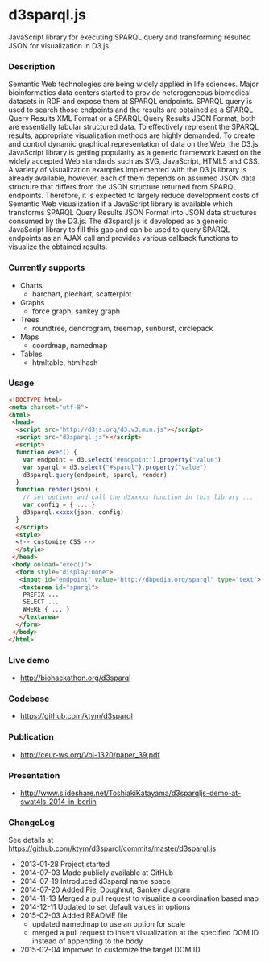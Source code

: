 d3sparql.js
===========

JavaScript library for executing SPARQL query and transforming resulted JSON for visualization in D3.js.

### Description

Semantic Web technologies are being widely applied in life sciences. Major bioinformatics data centers started to provide heterogeneous biomedical datasets in RDF and expose them at SPARQL endpoints. SPARQL query is used to search those endpoints and the results are obtained as a SPARQL Query Results XML Format or a SPARQL Query Results JSON Format, both are essentially tabular structured data. To effectively represent the SPARQL results, appropriate visualization methods are highly demanded. To create and control dynamic graphical representation of data on the Web, the D3.js JavaScript library is getting popularity as a generic framework based on the widely accepted Web standards such as SVG, JavaScript, HTML5 and CSS. A variety of visualization examples implemented with the D3.js library is already available, however, each of them depends on assumed JSON data structure that differs from the JSON structure returned from SPARQL endpoints. Therefore, it is expected to largely reduce development costs of Semantic Web visualization if a JavaScript library is available which transforms SPARQL Query Results JSON Format into JSON data structures consumed by the D3.js. The d3sparql.js is developed as a generic JavaScript library to fill this gap and can be used to query SPARQL endpoints as an AJAX call and provides various callback functions to visualize the obtained results.

### Currently supports

* Charts
  * barchart, piechart, scatterplot
* Graphs
  * force graph, sankey graph
* Trees
  * roundtree, dendrogram, treemap, sunburst, circlepack
* Maps
  * coordmap, namedmap
* Tables
  * htmltable, htmlhash

### Usage

```html
<!DOCTYPE html>
<meta charset="utf-8">
<html>
 <head>
  <script src="http://d3js.org/d3.v3.min.js"></script>
  <script src="d3sparql.js"></script>
  <script>
  function exec() {
    var endpoint = d3.select("#endpoint").property("value")
    var sparql = d3.select("#sparql").property("value")
    d3sparql.query(endpoint, sparql, render)
  }
  function render(json) {
    // set options and call the d3xxxxx function in this library ...
    var config = { ... }
    d3sparql.xxxxx(json, config)
  }
  </script>
  <style>
  <!-- customize CSS -->
  </style>
 </head>
 <body onload="exec()">
  <form style="display:none">
   <input id="endpoint" value="http://dbpedia.org/sparql" type="text">
   <textarea id="sparql">
    PREFIX ...
    SELECT ...
    WHERE { ... }
   </textarea>
  </form>
 </body>
</html>
```

### Live demo

* http://biohackathon.org/d3sparql

### Codebase

* https://github.com/ktym/d3sparql

### Publication

* http://ceur-ws.org/Vol-1320/paper_39.pdf

### Presentation

* http://www.slideshare.net/ToshiakiKatayama/d3sparqljs-demo-at-swat4ls-2014-in-berlin

### ChangeLog

See details at https://github.com/ktym/d3sparql/commits/master/d3sparql.js

* 2013-01-28 Project started
* 2014-07-03 Made publicly available at GitHub
* 2014-07-19 Introduced d3sparql name space
* 2014-07-20 Added Pie, Doughnut, Sankey diagram
* 2014-11-13 Merged a pull request to visualize a coordination based map
* 2014-12-11 Updated to set default values in options
* 2015-02-03 Added README file
  * updated namedmap to use an option for scale
  * merged a pull request to insert visualization at the specified DOM ID instead of appending to the body
* 2015-02-04 Improved to customize the target DOM ID


